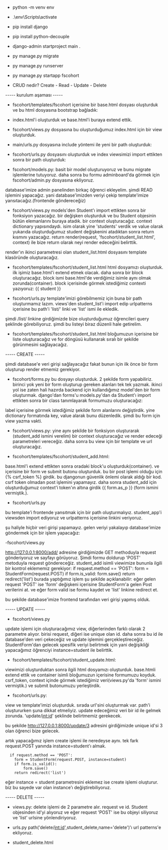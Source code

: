 - python -m venv env
- .\env\Scripts\activate
- pip install django
- pip install python-decouple
- django-admin startproject main .
- py manage.py migrate
- py manage.py runserver
- py manage.py startapp fscohort

- CRUD nedir?
Create - Read - Update - Delete

----- kurulum aşaması -----

- fscohort/templates/fscohort içerisine bir base.html dosyası oluşturduk ve bu html dosyasına bootstrap bağladık: 
<!-- 
<!DOCTYPE html>
{% load static %}

<html lang="en">
  <head>
    <meta charset="UTF-8" />
    <meta http-equiv="X-UA-Compatible" content="IE=edge" />
    <meta name="viewport" content="width=device-width, initial-scale=1.0" />

    <link
      rel="stylesheet"
      href="https://maxcdn.bootstrapcdn.com/bootstrap/4.0.0-alpha.6/css/bootstrap.min.css"
      integrity="sha384-rwoIResjU2yc3z8GV/NPeZWAv56rSmLldC3R/AZzGRnGxQQKnKkoFVhFQhNUwEyJ"
      crossorigin="anonymous"
    />

    {% comment %}
    <link rel="stylesheet" href=" {% static 'fscohort/css/bootstrap.min.css' %}" />
    {% endcomment %}

    <link rel="stylesheet" href=" {% static 'fscohort/css/style.css' %}  " />

    <title>Document</title>
  </head>

  <body>
    {% comment %} {% include "users/navbar.html" %} {% endcomment %}
    <div style="margin-top: 100px; margin-bottom: 100px" class="container">

      {% block container %}{% endblock container %}
    </div>
    <script
      src="https://code.jquery.com/jquery-3.2.1.slim.min.js"
      integrity="sha384-KJ3o2DKtIkvYIK3UENzmM7KCkRr/rE9/Qpg6aAZGJwFDMVNA/GpGFF93hXpG5KkN"
      crossorigin="anonymous"
    ></script>
    <script
      src="https://cdnjs.cloudflare.com/ajax/libs/popper.js/1.12.9/umd/popper.min.js"
      integrity="sha384-ApNbgh9B+Y1QKtv3Rn7W3mgPxhU9K/ScQsAP7hUibX39j7fakFPskvXusvfa0b4Q"
      crossorigin="anonymous"
    ></script>
    <script
      src="https://maxcdn.bootstrapcdn.com/bootstrap/4.0.0/js/bootstrap.min.js"
      integrity="sha384-JZR6Spejh4U02d8jOt6vLEHfe/JQGiRRSQQxSfFWpi1MquVdAyjUar5+76PVCmYl"
      crossorigin="anonymous"
    ></script>
    <script src="{% static 'fscohort/js/timeout.js' %}"></script>
  </body>
</html>
-->

- index.html'i oluşturduk ve base.html'i buraya extend ettik.

- fscohort/views.py dosyasına bu oluşturduğumuz index.html için bir view oluşturduk.

<!-- 
from django.shortcuts import render

def index(request):
    return render(request, 'fscohort/index.html')
-->

- main/urls.py dosyasına include yöntemi ile yeni bir path oluşturduk:

<!-- 
from django.contrib import admin
from django.urls import path, include

urlpatterns = [
    path('admin/', admin.site.urls),
    path('',include('fscohort.urls'))
]
 -->

- fscohort/urls.py dosyasını oluşturduk ve index viewsimizi import ettikten sonra bir path oluşturduk:

<!-- 
from django.urls import path
from .views import index

urlpatterns = [
    path('', index, name='home')
]
 -->

- fscohort/models.py: basit bir model oluşturuyoruz ve bunu migrate işlemlerine tutuyoruz. daha sonra bu formu adminboard'da görmek için fscohort/admin.py dosyasına ekliyoruz.

<!-- 
from django.db import models

# Create your models here.

class Student(models.Model):
    first_name : models.CharField(max_length=30)
    last_name : models.CharField(max_length=30)
    number : models.IntegerField(blank=True, null=True)

    def __str__(self):
        return f'{self.first_name} {self.last_name}'
    
    class Meta:
        verbose_name_plural = 'Öğrenciler'
-->

<!-- 
from django.contrib import admin
from .models import Student
# Register your models here.

admin.site.register(Student)
-->

database'imize admin panelinden birkaç öğrenci ekleyelim. şimdi READ işlemini yapacağız. yani database'imizden veriyi çekip template'imize yansıtacağız.(frontende göndereceğiz)

- fscohort/views.py
models'den Student'ı import ettikten sonra bir fonksiyon yazacağız. bir değişken oluşturduk ve bu Student objesinin bütün elemanlarını buraya atadık. bir context oluşturacağız. context dictionary yapısındaydı. isim olarak yine 'students' verdik ve value olarak yukarıda oluşturduğumuz student değişkenini atadıktan sonra return kısmını yazacağız.
return render(request, 'fscohort/student_list.html', context) ile bize return olarak neyi render edeceğini belirttik.

<!-- 
from .models import Student

def student_list(request):
    students = Student.objects.all()
    context = {
        "students" : students
    }
    return render(request,'fscohort/student_list.html',context)
 -->

render'ın ikinci parametresi olan student_list.html dosyasını template klasöründe oluşturacağız.

- fscohort/templates/fscohort/student_list.html
html dosyamızı oluşturduk. ilk işimiz base.html'i extend etmek olacak. daha sonra bir block oluşturacağız. block ismi base.html'de verdiğimiz isimle aynı olmak zorunda(container). block içerisinde görmek istediğimiz contexti yazıyoruz: {{ student }}

- fscohort/urls.py
template'imizi görebilmemiz için buna bir path oluşturmamız lazım. views'den student_list'i import edip urlpatterns içerisine bu path'i 'list/' linki ve 'list' ismi ile ekledik.

<!-- 
from django.urls import path
from .views import index, student_list

urlpatterns = [
    path('', index, name='home'),
    path('list/', student_list,name='list')
]
 -->

şimdi /list/ linkine girdiğimizde bize oluşturduğumuz öğrencileri query şeklinde görebiliyoruz. şimdi bu listeyi biraz düzenli hale getirelim.

- fscohort/templates/fscohort/student_list.html
bloğumuzun içerisine bir liste oluşturacağız ve for döngüsü kullanarak sıralı bir şekilde görünmesini sağlayacağız.

<!-- 
{% block container %}
    <ul>
        {% for student in students  %}
            <li>{{ student.number }} - 
                {{ student.first_name }} - 
                {{ student.last_name}}</li>
        {% endfor %}
    </ul>
{% endblock container %}
 -->

----- CREATE -----

şimdi database'e veri girişi sağlayacağız fakat bunun için ilk önce bir form oluşturup render etmemiz gerekiyor.

- fscohort/forms.py
bu dosyayı oluşturduk. 2 şekilde form yapabiliriz. birinci yok yeni bir form oluşturup gereken alanları tek tek yazmak. ikinci yol ise zaten hali hazırda backend için kullandığımız model'den bir form oluşturmak.
django'dan forms'u models.py'dan da Student'ı import ettikten sonra bir class tanımlayarak formumuzu oluşturacağız:

<!-- 
from django import forms
from .models import Student

class StudentForm(forms.ModelForm):
    class Meta:
        model = Student
        fields = '__all__'
        labels = {'first_name' : 'Adınız', 'last_name' : 'Soyadınız', 'number' : 'Numaranız'} 
-->

label içerisine görmek istediğimiz şekilde form alanlarını değiştirdik. yine dictionary formatında key, value alarak bunu düzenledik.
şimdi bu form için view yazma vakti.

- fscohort/views.py:
yine aynı şekilde bir fonksiyon oluşturarak (student_add ismini verelim) bir context oluşturacağız ve render edeceği parametreleri vereceğiz. daha sonra bu view için bir template ve url oluşturacağız.

<!-- 
from .forms import StudentForm

def student_add(request):
    form = StudentForm()
    context = {
        'form' : form
    }
    return render(request, 'fscohort/student_add.html', context)
 -->

- fscohort/templates/fscohort/student_add.html:

base.html'i extend ettikten sonra oradaki block'u oluşturduk(container). ve içerisine bir form ve submit butonu oluşturduk.
bu bir post işlemi olduğu için {% csrf_token %} girdik. bu djangonun güvenlik önlemi olarak aldığı bir kod. csrf token olmadan post işlemini yapamayız. daha sonra student_add için oluşturduğumuz context'i token'ın altına girdik  {{ form.as_p }} (form ismini vermiştik.).

- fscohort/urls.py

bu template'i frontende yansıtmak için bir path oluşturmalıyız. student_app'i viewsden import ediyoruz ve urlpatterns içerisine linkini veriyoruz.

<!-- 
from django.urls import path
from .views import index, student_add, student_list

urlpatterns = [
    path('', index, name='home'),
    path('list/', student_list,name='list'),
    path('add/', student_add, name='add')
]
 -->

şu haliyle hiçbir veri girişi yapamayız. gelen veriyi yakalayıp database'imize göndermek için bir işlem yapacağız:

-fscohort/views.py

http://127.0.0.1:8000/add/ adresine girdiğimizde GET methoduyla request gönderiyoruz ve sayfayı görüyoruz. Şimdi formu doldurup 'POST' metoduyla request göndereceğiz. student_add isimli viewimize bununla ilgili bir kontrol eklememiz gerekiyor:
      if request.method == 'POST':
        form = StudentForm(request.POST)
        if form.is_valid:
            form.save()
        return redirect('list')
burada yaptığımız işlem şu şekilde açıklanabilir: eğer gelen request 'POST' ise 'form' değişkeni içerisine StudentForm'a gelen Post verilerini at. ve eğer form valid ise formu kaydet ve 'list' linkine redirect et.
<!-- 
def student_add(request):
    form = StudentForm()    
    print(request.POST)
    if request.method == 'POST':
        form = StudentForm(request.POST)
        if form.is_valid:
            form.save()
        return redirect('list')
    context = {
        'form' : form
    }
    return render(request, 'fscohort/student_add.html', context)
-->

bu şekilde database'imize frontend tarafından veri girişi yapmış olduk.

----- UPDATE -----

- fscohort/views.py

update işlemi için oluşturacağımız view, diğerlerinden farklı olarak 2 parametre alıyor. birisi request, diğeri ise unique olan id.
daha sonra bu id ile database'den veri çekeceğiz ve update işlemini gerçekleştireceğiz.
StudentForm'dan gelecek spesifik veriyi belirtmek için yani değişikliği yapacağımız öğrenciyi instance=student ile belirttik.

<!-- 
def student_update(request, id):
    student = Student.objects.get(id=id)
    form = StudentForm(instance=student)
    context = {
        'form': form
    }
    return render(request, 'fscohort/student_update.html',context) 
-->

- fscohort/templates/fscohort/student_update.html:

viewimizi oluşturduktan sonra ilgili html dosyamızı oluşturduk. base.htmli extend ettik ve container isimli bloğumuzun içerisine formumuzu koyduk.
csrf_token, context içinde görmek istediğimiz veri(views.py'da 'form' ismini vermiştik.) ve submit butonumuzu yerleştirdik.

<!-- 
{% extends 'fscohort/base.html' %}

{% block container %}
<h2>Student Update</h2>
<form action="">
    {% csrf_token %}
    {{form.as_p}}
    <input type="submit" value="Update">
</form>

{% endblock container %}
-->

- fscohort/urls.py:

view ve template'imizi oluşturduk. sırada url'sini oluşturmak var. path'i oluştururken şuna dikkat etmeliyiz. update edeceğimiz veri bir id ile gelmek zorunda. 'update/<int:id>' şeklinde belirtmemiz gerekecek.

<!-- 
from .views import student_update
path('update/<int:id',student_update,name='update') 
-->

bu şekilde http://127.0.0.1:8000/update/3 adresini girdiğimizde unique id'si 3 olan öğrenci bize gelecek.

artık yapacağımız işlem create işlemi ile neredeyse aynı. tek fark request.POST yanında instance=student'ı almak.

      if request.method == 'POST':
        form = StudentForm(request.POST, instance=student)
        if form.is_valid():
            form.save()
        return redirect('list')

eğer instance = student parametresini eklemez ise create işlemi oluşturur. biz bu sayede var olan instance'ı değiştirebiliyoruz.

<!-- 
def student_update(request, id):
    student = Student.objects.get(id=id)
    form = StudentForm(instance=student)

    if request.method == 'POST':
        form = StudentForm(request.POST, instance=student)
        if form.is_valid():
            form.save()
            return redirect('list')

    context = {
        'form': form
    }
    return render(request, 'fscohort/student_update.html',context) 
-->

----- DELETE -----

- views.py:
delete işlemi de 2 parametre alır. request ve id. Student objesinden id'yi alıyoruz ve eğer request 'POST' ise bu objeyi siliyoruz ve 'list' urlsine yönlendiriyoruz.
<!-- 
def student_delete(request, id):
    student = Student.objects.get(id=id)
    if request.method == 'POST':
        student.delete()
        return redirect('list')
    return render(request,'fscohort/student_delete.html')
 -->

- urls.py 
path('delete/<int:id>',student_delete,name='delete')'ı url patterns'e ekliyoruz.

- student_delete.html
<!-- 
{% extends 'fscohort/base.html' %}

{% block container %}
    <form action="" method="POST">
        <p>Are You Sure to delete {{student}} </p>
        {% csrf_token %}
        <input type="submit" value="Yes">
    </form>
    <a href="{% url 'list' %}">
        <button>No</button>
    </a>
{% endblock container %}
 -->
